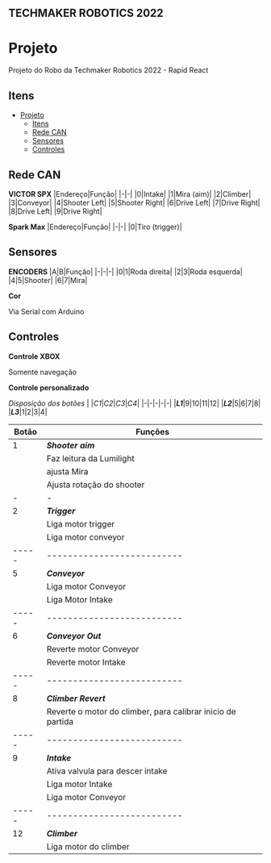 ## TECHMAKER ROBOTICS 2022

# Projeto
Projeto do Robo da Techmaker Robotics 2022 - Rapid React
## Itens

- [Projeto](#projeto)
  - [Itens](#itens)
  - [Rede CAN <a name = "CAN"></a>](#rede-can-)
  - [Sensores <a name = "Sensors"></a>](#sensores-)
  - [Controles <a name = "controls"></a>](#controles-)

## Rede CAN <a name = "CAN"></a>

**VICTOR SPX**
|Endereço|Função|
|-|-|
|0|Intake|
|1|Mira (aim)|
|2|Climber|
|3|Conveyor|
|4|Shooter Left|
|5|Shooter Right|
|6|Drive Left|
|7|Drive Right|
|8|Drive Left|
|9|Drive Right|

**Spark Max**
|Endereço|Função|
|-|-|
|0|Tiro (trigger)|

## Sensores <a name = "Sensors"></a>

**ENCODERS**
|A|B|Função|
|-|-|-|
|0|1|Roda direita|
|2|3|Roda esquerda|
|4|5|Shooter|
|6|7|Mira|

**Cor**

Via Serial com Arduino

## Controles <a name = "controls"></a>

**Controle XBOX**

Somente navegação

**Controle personalizado**

*Disposição dos botões*
| |_C1_|_C2_|_C3_|_C4_|
|-|-|-|-|-|
|**_L1_**|9|10|11|12|
|**_L2_**|5|6|7|8|
|**_L3_**|1|2|3|4|
  
|Botão|Funções|
|-|-|
|1|***Shooter aim***|
| |Faz leitura da Lumilight|
| |ajusta Mira|
| |Ajusta rotação do shooter|
|-|-|
|2|***Trigger***|
| |Liga motor trigger|
| |Liga motor conveyor|
|-----|--------------------------|
|5|***Conveyor***|
| |Liga motor Conveyor|
| |Liga Motor Intake|
|-----|--------------------------|
|6|***Conveyor Out***|
| |Reverte motor Conveyor|
| |Reverte motor Intake|
|-----|--------------------------|
|8|***Climber Revert***|
| |Reverte o motor do climber, para calibrar inicio de partida|
|-----|--------------------------|
|9|***Intake***|
| |Ativa valvula para descer intake|
| |Liga motor Intake|
| |Liga motor Conveyor|
|-----|--------------------------|
|12|***Climber***|
|  |Liga motor do climber|
